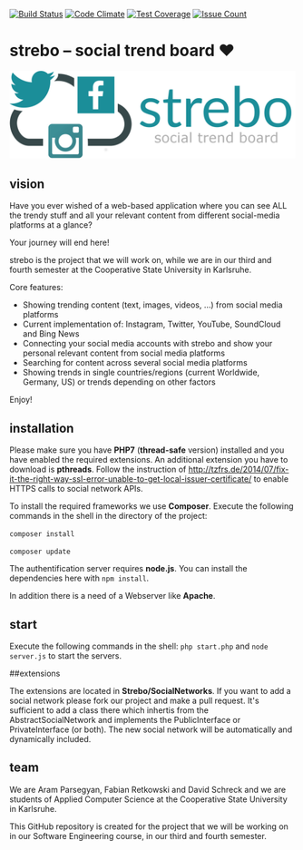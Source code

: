 [![Build Status](https://travis-ci.org/strebo/strebo.svg)](https://travis-ci.org/strebo/strebo) 
[![Code Climate](https://codeclimate.com/github/strebo/strebo/badges/gpa.svg)](https://codeclimate.com/github/strebo/strebo)
 [![Test Coverage](https://codeclimate.com/github/strebo/strebo/badges/coverage.svg)](https://codeclimate.com/github/strebo/strebo/coverage) [![Issue Count](https://codeclimate.com/github/strebo/strebo/badges/issue_count.svg)](https://codeclimate.com/github/strebo/strebo)

# strebo – social trend board ❤
![strebo - social trend board](/resources/logo-large-with-subtitle.png "strebo - social trend board")

## vision

Have you ever wished of a web-based application where you can see ALL the trendy stuff and all your relevant content from different social-media platforms at a glance?

Your journey will end here!

strebo is the project that we will work on, while we are in our third and fourth semester at the Cooperative State University in Karlsruhe.

Core features:
* Showing trending content (text, images, videos, …) from social media platforms
* Current implementation of: Instagram, Twitter, YouTube, SoundCloud and Bing News
* Connecting your social media accounts with strebo and show your personal relevant content from social media platforms
* Searching for content across several social media platforms
* Showing trends in single countries/regions (current Worldwide, Germany, US) or trends depending on other factors

Enjoy!

## installation
Please make sure you have **PHP7** (**thread-safe** version) installed and you have enabled the required extensions. An additional extension you have to download is **pthreads**. Follow the instruction of http://tzfrs.de/2014/07/fix-it-the-right-way-ssl-error-unable-to-get-local-issuer-certificate/ to enable HTTPS calls to social network APIs.

To install the required frameworks we use **Composer**. Execute the following commands in the shell in the directory of the project:

``composer install``

``composer update``

The authentification server requires **node.js**.
You can install the dependencies here with ``npm install``.

In addition there is a need of a Webserver like **Apache**.

## start

Execute the following commands in the shell:
``php start.php``
and
``node server.js``
to start the servers.

##extensions

The extensions are located in **Strebo/SocialNetworks**. If you want to add a social network please fork our project and make a pull request. It's sufficient to add a class there which inhertis from the AbstractSocialNetwork and implements the PublicInterface or PrivateInterface (or both). The new social network will be automatically and dynamically included.

## team

We are Aram Parsegyan, Fabian Retkowski and David Schreck and we are students of Applied Computer Science at the Cooperative State University in Karlsruhe.

This GitHub repository is created for the project that we will be working on in our Software Engineering course, in our third and fourth semester.
